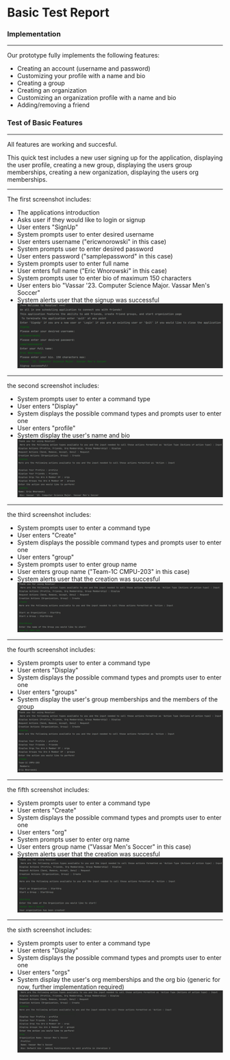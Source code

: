 # Basic Test Report

### Implementation

---
Our prototype fully implements the following features:

- Creating an account (username and password)
- Customizing your profile with a name and bio
- Creating a group
- Creating an organization
- Customizing an organization profile with a name and bio
- Adding/removing a friend

### Test of Basic Features

---
All features are working and succesful.

This quick test includes a new user signing up for the application, displaying the user profile, creating a new group, displaying the users group memberships, creating a new organization, displaying the users org memberships.

---

The first screenshot includes:
 - The applications introduction
 - Asks user if they would like to login or signup
 - User enters "SignUp"
 - System prompts user to enter desired username
 - User enters username ("ericwnorowski" in this case)
 - System prompts user to enter desired password
 - User enters password ("samplepassword" in this case)
 - System prompts user to enter full name
 - User enters full name ("Eric Wnorowski" in this case)
 - System prompts user to enter bio of maximum 150 characters
 - User enters bio "Vassar '23. Computer Science Major. Vassar Men's Soccer"
 - System alerts user that the signup was successful
![](/doc/Test-Report-Photos/SignUp.png)

---
the second screenshot includes:
 - System prompts user to enter a command type
 - User enters "Display"
 - System displays the possible command types and prompts user to enter one
 - User enters "profile"
 - System display the user's name and bio
![](/doc/Test-Report-Photos/Display-Profile.png)

---
the third screenshot includes:
- System prompts user to enter a command type
 - User enters "Create"
 - System displays the possible command types and prompts user to enter one
 - User enters "group"
 - System prompts user to enter group name
 - User enters group name ("Team-1C CMPU-203" in this case)
 - System alerts user that the creation was succesful
 ![](/doc/Test-Report-Photos/Create-Group.png)

 ---
 the fourth screenshot includes:
 - System prompts user to enter a command type
 - User enters "Display"
 - System displays the possible command types and prompts user to enter one
 - User enters "groups"
 - System display the user's group memberships and the members of the group
 ![](/doc/Test-Report-Photos/Display-Group.png)

 ---
 the fifth screenshot includes:
- System prompts user to enter a command type
 - User enters "Create"
 - System displays the possible command types and prompts user to enter one
 - User enters "org"
 - System prompts user to enter org name
 - User enters group name ("Vassar Men's Soccer" in this case)
 - System alerts user that the creation was succesful
 ![](/doc/Test-Report-Photos/Create-Org.png)

 ---
 the sixth screenshot includes:
 - System prompts user to enter a command type
 - User enters "Display"
 - System displays the possible command types and prompts user to enter one
 - User enters "orgs"
 - System display the user's org memberships and the org bio (generic for now, further implementation required)
 ![](/doc/Test-Report-Photos/Display-Org.png)
 
